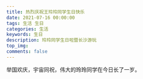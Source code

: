 ```yaml
---
title: 热烈庆祝王玲玲同学生日快乐
date: 2021-07-16 00:00:00
tags: 生活 生日 
categories: 生活
keywords: 生日
description: 玲玲同学生日啦暨长沙游玩
top_img: 
comments: false
---
```


举国欢庆，宇宙同祝，伟大的玲玲同学在今日长了一岁。
